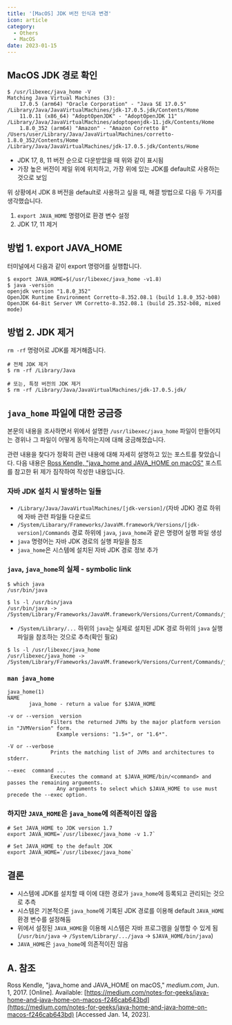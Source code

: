 ```yaml
---
title: '[MacOS] JDK 버전 인식과 변경'
icon: article
category:
  - Others
  - MacOS
date: 2023-01-15
---
```


## MacOS JDK 경로 확인
```:no-line-numbers
$ /usr/libexec/java_home -V
Matching Java Virtual Machines (3):
    17.0.5 (arm64) "Oracle Corporation" - "Java SE 17.0.5" /Library/Java/JavaVirtualMachines/jdk-17.0.5.jdk/Contents/Home
    11.0.11 (x86_64) "AdoptOpenJDK" - "AdoptOpenJDK 11" /Library/Java/JavaVirtualMachines/adoptopenjdk-11.jdk/Contents/Home
    1.8.0_352 (arm64) "Amazon" - "Amazon Corretto 8" /Users/user/Library/Java/JavaVirtualMachines/corretto-1.8.0_352/Contents/Home
/Library/Java/JavaVirtualMachines/jdk-17.0.5.jdk/Contents/Home
```
- JDK 17, 8, 11 버전 순으로 다운받았을 때 위와 같이 표시됨
- 가장 높은 버전이 제일 위에 위치하고, 가장 위에 있는 JDK를 default로 사용하는 것으로 보임

위 상황에서 JDK 8 버전을 default로 사용하고 싶을 때, 해결 방법으로 다음 두 가지를 생각했습니다.

1. `export JAVA_HOME` 명령어로 환경 변수 설정
2. JDK 17, 11 제거

## 방법 1. export JAVA_HOME
터미널에서 다음과 같이 export 명령어를 실행합니다.

```:no-line-numbers
$ export JAVA_HOME=$(/usr/libexec/java_home -v1.8)
$ java -version
openjdk version "1.8.0_352"
OpenJDK Runtime Environment Corretto-8.352.08.1 (build 1.8.0_352-b08)
OpenJDK 64-Bit Server VM Corretto-8.352.08.1 (build 25.352-b08, mixed mode)
```

## 방법 2. JDK 제거
`rm -rf` 명령어로 JDK를 제거해줍니다.

```:no-line-numbers
# 전체 JDK 제거
$ rm -rf /Library/Java

# 또는, 특정 버전의 JDK 제거
$ rm -rf /Library/Java/JavaVirtualMachines/jdk-17.0.5.jdk/
```

## `java_home` 파일에 대한 궁금증
본문의 내용을 조사하면서 위에서 설명한 `/usr/libexec/java_home` 파일이 만들어지는 경위나 그 파일이 어떻게 동작하는지에 대해 궁금해졌습니다.

관련 내용을 찾다가 정확히 관련 내용에 대해 자세히 설명하고 있는 포스트를 찾았습니다. 다음 내용은 [Ross Kendle, "java_home and JAVA_HOME on macOS"](https://medium.com/notes-for-geeks/java-home-and-java-home-on-macos-f246cab643bd) 포스트를 참고한 뒤 제가 짐작하여 작성한 내용입니다.

### 자바 JDK 설치 시 발생하는 일들
- `/Library/Java/JavaVirtualMachines/[jdk-version]/`(자바 JDK) 경로 하위에 자바 관련 파일들 다운로드
- `/System/Libarary/Frameworks/JavaVM.framework/Versions/[jdk-version]/Commands` 경로 하위에 `java`, `java_home`과 같은 명령어 실행 파일 생성
- `java` 명령어는 자바 JDK 경로의 실행 파일을 참조
- `java_home`은 시스템에 설치된 자바 JDK 경로 정보 추가

### `java`, `java_home`의 실체 - symbolic link
```:no-line-numbers
$ which java
/usr/bin/java
```

```:no-line-numbers
$ ls -l /usr/bin/java
/usr/bin/java -> /System/Library/Frameworks/JavaVM.framework/Versions/Current/Commands/java
```

- `/System/Library/...` 하위의 `java`는 실제로 설치된 JDK 경로 하위의 `java` 실행 파일을 참조하는 것으로 추측(확인 필요)

```:no-line-numbers
$ ls -l /usr/libexec/java_home
/usr/libexec/java_home -> /System/Library/Frameworks/JavaVM.framework/Versions/Current/Commands/java_home
```

### `man java_home`
```:no-line-numbers
java_home(1)                                                                                                                                                                              
NAME
       java_home - return a value for $JAVA_HOME

-v or --version  version
              Filters the returned JVMs by the major platform version in "JVMVersion" form.
				Example versions: "1.5+", or "1.6*".

-V or --verbose
              Prints the matching list of JVMs and architectures to stderr.

--exec  command ...
              Executes the command at $JAVA_HOME/bin/<command> and passes the remaining arguments. 
				Any arguments to select which $JAVA_HOME to use must precede the --exec option.
```

### 하지만 `JAVA_HOME`은 `java_home`에 의존적이진 않음
```:no-line-numbers
# Set JAVA_HOME to JDK version 1.7
export JAVA_HOME=`/usr/libexec/java_home -v 1.7`

# Set JAVA_HOME to the default JDK
export JAVA_HOME=`/usr/libexec/java_home`
```

## 결론
- 시스템에 JDK를 설치할 때 이에 대한 경로가 `java_home`에 등록되고 관리되는 것으로 추측
- 시스템은 기본적으론 `java_home`에 기록된 JDK 경로를 이용해 default `JAVA_HOME` 환경 변수를 설정해둠
- 위에서 설정된 `JAVA_HOME`을 이용해 시스템은 자바 프로그램을 실행할 수 있게 됨(`/usr/bin/java` → `/System/Library/.../java` → `$JAVA_HOME/bin/java`)
- `JAVA_HOME`은 `java_home`에 의존적이진 않음

## A. 참조
Ross Kendle, "java_home and JAVA_HOME on macOS," *medium.com*, Jun. 1, 2017. [Online]. Available: [https://medium.com/notes-for-geeks/java-home-and-java-home-on-macos-f246cab643bd](https://medium.com/notes-for-geeks/java-home-and-java-home-on-macos-f246cab643bd) [Accessed Jan. 14, 2023].
